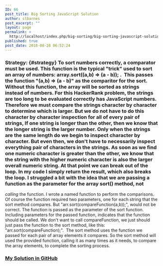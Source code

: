 ```yaml
---
ID: 66
post_title: Big Sorting JavaScript Solution
author: slbarnes
post_excerpt: ""
layout: page
permalink: >
  http://localhost/index.php/big-sorting/big-sorting-javascript-solution/
published: true
post_date: 2018-08-28 06:52:24
---
```

### Strategy: {#strategy} To sort numbers correctly, a comparator must be used. This function is the typical "trick" used to sort an array of numbers: array.sort((a,b) => (a - b)); .  This passes the function "(a,b) => (a - b)" as the comparitor for the sort. Without this function, the array will be sorted as strings instead of numbers. For this HackerRank problem, the strings are too long to be evaluated correctly has JavaScript numbers. Therefore we must compare the strings character by character to determine which is larger. But we do not have to do this character by character inspection for all of every pair of strings, If one string is longer than the other, then we know that the longer string is the larger number. Only when the strings are the same length do we begin to inspect character by character. But even then, we don't have to necessarily inspect everything pair of characters in the strings. As soon as we find one numeric character is greater than the other, we know that the string with the higher numeric character is also the larger overall numeric string. At that point we can break out of the loop. In my code I simply return the result, which also breaks the loop. I struggled a bit with the idea that we are passing a function as the parameter for the array sort() method, not 

*calling* the function. I wrote a named function to perform the comparisons. Of course the function required two parameters, one for each string that the sort method compares. But "arr.sort(compareFunction(a,b));", would not be correct. The function is passed as the parameter of the sort function. Including parameters for the passed function, indicates that the function should be called. We don't want to call compareFunction, we just should just pass the function to the sort method, like this: "arr.sort(compareFunction);".  The sort method uses the function we passed for each pair of array elements it compares. So the sort method will used the provided function, calling it as many times as it needs, to compare the array elements, to complete the sorting process.   
### <a href="https://github.com/slbccfl/hackerrank/blob/master/javascript/big-sorting/solution.js" target="_blank" rel="noopener">My Solution in GitHub</a>